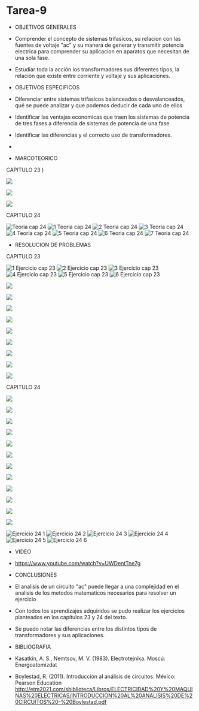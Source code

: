 # Tarea-9

- OBJETIVOS GENERALES

- Comprender el concepto de sistemas trifasicos, su relacion con las fuentes de voltaje "ac" y su manera de generar y transmitir potencia electrica para comprender su aplicacion en aparatos que necesitan de una sola fase.

- Estudiar toda la acción los transformadores sus diferentes tipos, la relación que existe entre corriente y voltaje y sus aplicaciones. 

- OBJETIVOS ESPECIFICOS

- Diferenciar entre sistemas trifasicos balanceados o desvalanceados, qué se puede analizar y que podemos deducir de cada uno de ellos

- Identificar las ventajas economicas que traen los sistemas de potencia de tres fases a diferencia de sistemas de potencia de una fase

- Identificar las diferencias y el correcto uso de transformadores. 
-
- MARCOTEORICO

CAPITULO 23 )

![](https://user-images.githubusercontent.com/84998005/132492583-0928d0fe-7593-45df-97aa-d5b3ffd08ef2.png)

![](https://user-images.githubusercontent.com/84998013/132436458-0f82cdd9-b0d8-4e2b-bf7e-efd93d011832.png)

![](https://user-images.githubusercontent.com/84998013/132436554-05b841de-6405-4bc4-b4c0-a8c4c931d43f.png)


CAPITULO 24

![Teoria cap 24](https://user-images.githubusercontent.com/84397282/132431672-b2eab86b-3b23-4e7e-90a4-93037427af7b.jpg)
![1 Teoria cap 24](https://user-images.githubusercontent.com/84397282/132431663-c171709f-1dc4-4108-ae3e-bfc9cfa868f7.jpg)
![2 Teoria cap 24](https://user-images.githubusercontent.com/84397282/132431665-2b528b0d-2f12-43e4-969b-e28b43712c75.jpg)
![3 Teoria cap 24](https://user-images.githubusercontent.com/84397282/132431666-25df8414-9980-4d66-91d0-0fc6fe115ee6.jpg)
![4 Teoria cap 24](https://user-images.githubusercontent.com/84397282/132431667-1b28ff91-6e0b-4199-adb3-f7a06ff3ec79.jpg)
![5 Teoria cap 24](https://user-images.githubusercontent.com/84397282/132431669-0391219b-200e-4e77-859a-d3e21c805029.jpg)
![6 Teoria cap 24](https://user-images.githubusercontent.com/84397282/132431670-5abf0f00-28bd-47d5-8a26-b8e5ed9677cb.jpg)
![7 Teoria cap 24](https://user-images.githubusercontent.com/84397282/132431671-f5b322c9-cea9-47ea-b114-34b91d5c0271.jpg)


- RESOLUCION DE PROBLEMAS

CAPITULO 23


![1 Ejercicio cap 23](https://user-images.githubusercontent.com/84397282/132444588-cc86853b-3c1e-42bb-881f-e427aa72fac4.jpg)
![2 Ejercicio cap 23](https://user-images.githubusercontent.com/84397282/132444592-88011057-42a5-4db7-be7d-8dce2a7557bc.jpg)
![3 Ejercicio cap 23](https://user-images.githubusercontent.com/84397282/132444598-31e8f425-2d04-428e-8ef0-122a3e1f95ae.jpg)
![4 Ejercicio cap 23](https://user-images.githubusercontent.com/84397282/132444603-eb663e5a-a117-4498-bc4a-2f16a081fad0.jpg)
![5 Ejercicio cap 23](https://user-images.githubusercontent.com/84397282/132444611-ebc55a29-f002-46bd-aa03-c66a83d3edf5.jpg)
![6 Ejercicio cap 23](https://user-images.githubusercontent.com/84397282/132444617-30f1ac10-ca29-4c6a-be29-707a9bcea069.jpg)

![](https://user-images.githubusercontent.com/84998005/132492898-563fcade-ae7a-4e99-8c28-c5f037ba2411.png)

![](https://user-images.githubusercontent.com/84998005/132492888-a5e092cc-47ec-4770-b60d-e50ff59cf059.png)

![](https://user-images.githubusercontent.com/84998005/132492877-d5fee2dc-6941-49c0-9f8b-79c5d3add3ef.png)

![](https://user-images.githubusercontent.com/84998005/132492904-18c28032-9519-4c9a-ba31-8029d99cafc4.png)

![](https://user-images.githubusercontent.com/84998013/132437813-f72f2385-1c0d-4107-aec4-c5c7d5140652.png)

![](https://user-images.githubusercontent.com/84998013/132437901-65499294-3c5b-4777-a308-e10a96e1ff13.png)

![](https://user-images.githubusercontent.com/84998013/132438055-cad4c25c-516e-46c6-bc21-8aa426df7836.png)

![](https://user-images.githubusercontent.com/84998013/132438096-6f995cdc-10c9-4e9f-89cc-e333ee38f50c.png)

![](https://user-images.githubusercontent.com/84998013/132438186-1c5bea58-206e-4524-984b-95a2613bfbb3.png)

CAPITULO 24

![](https://user-images.githubusercontent.com/84998005/132493947-b49d2e7c-8f72-4688-8a67-34bc1e8593c3.png)

![](https://user-images.githubusercontent.com/84998005/132493937-7bd4db3e-a2e9-48f5-99bf-c331964a11ae.png)

![](https://user-images.githubusercontent.com/84998005/132493932-1af78cb5-dc7a-40e5-bbf6-8712e3f1e905.png)

![](https://user-images.githubusercontent.com/84998005/132493963-3d05e94f-4079-49a0-96e7-e60857b70643.png)

![](https://user-images.githubusercontent.com/84998013/132438255-06692ead-e1e4-4fa9-948b-ba817acbf4fb.png)

![](https://user-images.githubusercontent.com/84998013/132438338-13f14e5e-1146-4e99-87e5-383f6668a5bc.png)

![](https://user-images.githubusercontent.com/84998013/132438402-f4843ec8-7773-49dc-8c31-63beddd752f4.png)

![](https://user-images.githubusercontent.com/84998013/132438433-2fd98f80-23d5-4749-bf9f-25b7a4eb65b1.png)

![](https://user-images.githubusercontent.com/84998013/132438470-84143c4c-b6a8-4e1d-abc2-8a58c6c7d818.png)

![](https://user-images.githubusercontent.com/84998013/132438505-a301b5f4-bdba-46bd-9436-a30cfd4b382e.png)


![](https://user-images.githubusercontent.com/84998013/132438597-6cca6c88-04d1-462a-8397-59f8a99b8c64.png)

![](https://user-images.githubusercontent.com/84998013/132438637-2e80f319-d7ed-4343-9d9f-5f2b71abad5f.png)

![Ejercicio 24 1](https://user-images.githubusercontent.com/84397282/132462938-5bbbb104-83be-4df2-8b34-6416bf1addc0.jpg)
![Ejercicio 24 2](https://user-images.githubusercontent.com/84397282/132462942-16324fd4-6deb-4d58-86e5-2ee5c1cc4728.jpg)
![Ejercicio 24 3](https://user-images.githubusercontent.com/84397282/132462946-ead21928-411f-40cf-a2e1-069d1e0c1e29.jpg)
![Ejercicio 24 4](https://user-images.githubusercontent.com/84397282/132462949-5edc859c-f6b6-4208-b0b8-025ed5382c58.jpg)
![Ejercicio 24 5](https://user-images.githubusercontent.com/84397282/132462950-e9628dd7-9c52-4eb3-b2cf-261c1387fc25.jpg)
![Ejercicio 24 6](https://user-images.githubusercontent.com/84397282/132462952-a152f836-aa9d-48c1-945c-326218f9ba52.jpg)

- VIDEO

- https://www.youtube.com/watch?v=UWDentTne7g


- CONCLUSIONES

- El analisis de un circuito "ac" puede llegar a una complejidad en el analisis de los metodos matematicos necesarios para resolver un ejercicio

- Con todos los aprendizajes adquiridos se pudo realizar los ejercicios planteados en los capítulos 23 y 24 del texto. 

- Se puedo notar las diferencias entre los distintos tipos de transformadores y sus aplicaciones. 

- BIBLIOGRAFIA

- Kasatkin, A. S., Nemtsov, M. V. (1983). Electrotejnika. Moscú: Energoatomizdat
- Boylestad, R. (2011). Introducción al análisis de circuitos. México: Pearson Education    http://etm2021.com/sbiblioteca/Libros/ELECTRICIDAD%20Y%20MAQUINAS%20ELECTRICAS/INTRODUCCION%20AL%20ANALISIS%20DE%20CIRCUITOS%20-%20Boylestad.pdf
